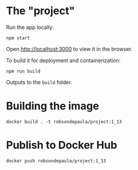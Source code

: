 # The "project"
Run the app locally:
```
npm start
```
Open [http://localhost:3000](http://localhost:3000) to view it in the browser.

To build it for deployment and containerization:
```
npm run build
```
Outputs to the `build` folder.
# Building the image
```
docker build . -t robsondepaula/project:1_13
```
# Publish to Docker Hub
```
docker push robsondepaula/project:1_13
```